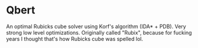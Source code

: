 
# Qbert
An optimal Rubicks cube solver using Korf's algorithm (IDA* + PDB). Very strong low level optimizations.
Originally called "Rubix", because for fucking years I thought that's how Rubicks cube was spelled lol.
